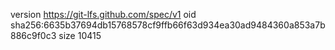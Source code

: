 version https://git-lfs.github.com/spec/v1
oid sha256:6635b37694db15768578cf9ffb66f63d934ea30ad9484360a853a7b886c9f0c3
size 10415
